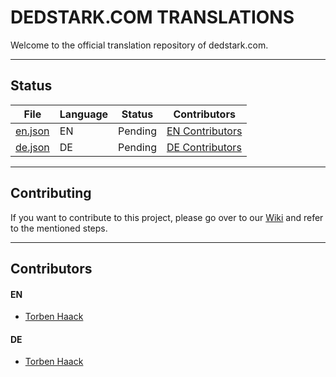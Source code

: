 # DEDSTARK.COM TRANSLATIONS
Welcome to the official translation repository of dedstark.com.

___

## Status
|         File       |   Language  | Status  |       Contributors     |
| -------------------| ----------- | ------- | ---------------------- |
| [en.json](en.json) |     EN      | Pending | [EN Contributors](#en) | 
| [de.json](de.json) |     DE      | Pending | [DE Contributors](#de) | 

___

## Contributing
If you want to contribute to this project, please go over to our [Wiki](https://github.com/torbenhaack/dedstark-translations/wiki) and refer to the mentioned steps.

___

## Contributors
#### EN
* [Torben Haack](https://instagram.com/torben.haack)

#### DE
* [Torben Haack](https://instagram.com/torben.haack)
